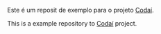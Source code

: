 Este é um reposit de exemplo para o projeto [Codaí](https://www.plataforma.growdev.com.br).

This is a example repository to [Codaí](https://www.plataforma.growdev.com.br) project.

